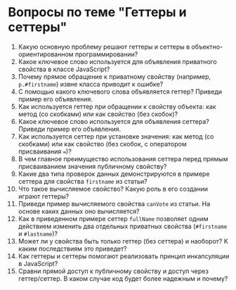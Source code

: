 # Вопросы по теме "Геттеры и сеттеры"

1.  Какую основную проблему решают геттеры и сеттеры в объектно-ориентированном программировании?
2.  Какое ключевое слово используется для объявления приватного свойства в классе JavaScript?
3.  Почему прямое обращение к приватному свойству (например, `p.#firstname`) извне класса приводит к ошибке?
4.  С помощью какого ключевого слова объявляется геттер? Приведи пример его объявления.
5.  Как используется геттер при обращении к свойству объекта: как метод (со скобками) или как свойство (без скобок)?
6.  Какое ключевое слово используется для объявления сеттера? Приведи пример его объявления.
7.  Как используется сеттер при установке значения: как метод (со скобками) или как свойство (без скобок, с оператором присваивания `=`)?
8.  В чем главное преимущество использования сеттера перед прямым присваиванием значения публичному свойству?
9.  Какие два типа проверок данных демонстрируются в примере сеттера для свойства `firstname` из статьи?
10. Что такое вычисляемое свойство? Какую роль в его создании играют геттеры?
11. Приведи пример вычисляемого свойства `canVote` из статьи. На основе каких данных оно вычисляется?
12. Как в приведенном примере сеттер `fullName` позволяет одним действием изменить два отдельных приватных свойства (`#firstname` и `#lastname`)?
13. Может ли у свойства быть только геттер (без сеттера) и наоборот? К каким последствиям это приведет?
14. Как геттеры и сеттеры помогают реализовать принцип инкапсуляции в JavaScript?
15. Сравни прямой доступ к публичному свойству и доступ через геттер/сеттер. В каком случае код будет более надежным и почему?
